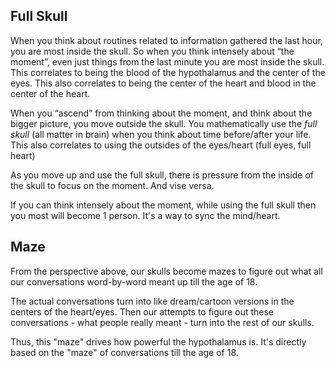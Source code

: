 ## Full Skull

When you think about routines related to information gathered the last hour, you are most inside the skull. So when you think intensely about “the moment”, even just things from the last minute you are most inside the skull. This correlates to being the blood of the hypothalamus and the center of the eyes. This also correlates to being the center of the heart and blood in the center of the heart.

When you “ascend” from thinking about the moment, and think about the bigger picture, you move outside the skull. You mathematically use the *full skull* (all matter in brain) when you think about time before/after your life. This also correlates to using the outsides of the eyes/heart (full eyes, full heart)

As you move up and use the full skull, there is pressure from the inside of the skull to focus on the moment. And vise versa. 

If you can think intensely about the moment, while using the full skull then you most will become 1 person. It's a way to sync the mind/heart.

## Maze

From the perspective above, our skulls become mazes to figure out what all our conversations word-by-word meant up till the age of 18.

The actual conversations turn into like dream/cartoon versions in the centers of the heart/eyes. Then our attempts to figure out these conversations - what people really meant - turn into the rest of our skulls.

Thus, this "maze" drives how powerful the hypothalamus is. It's directly based on the "maze" of conversations till the age of 18.